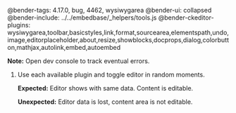 @bender-tags: 4.17.0, bug, 4462, wysiwygarea
@bender-ui: collapsed
@bender-include: ../../embedbase/_helpers/tools.js
@bender-ckeditor-plugins: wysiwygarea,toolbar,basicstyles,link,format,sourcearea,elementspath,undo,image,editorplaceholder,about,resize,showblocks,docprops,dialog,colorbutton,mathjax,autolink,embed,autoembed

**Note:** Open dev console to track eventual errors.

1. Use each available plugin and toggle editor in random moments.

	**Expected:** Editor shows with same data. Content is editable.

	**Unexpected:** Editor data is lost, content area is not editable.
